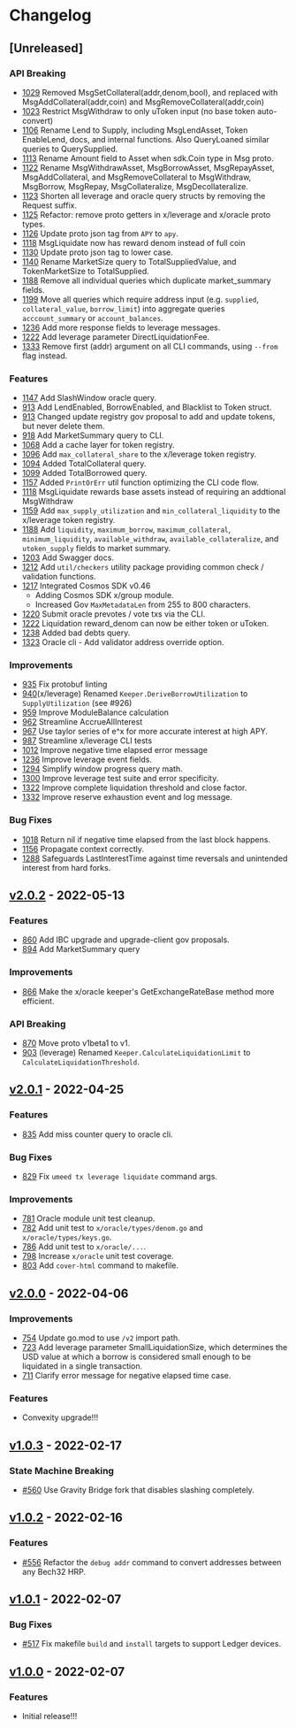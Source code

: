 <!-- markdownlint-disable MD013 -->
<!-- markdownlint-disable MD024 -->

<!--
Changelog Guiding Principles:

Changelogs are for humans, not machines.
There should be an entry for every single version.
The same types of changes should be grouped.
Versions and sections should be linkable.
The latest version comes first.
The release date of each version is displayed.
Mention whether you follow Semantic Versioning.

Usage:

Change log entries are to be added to the Unreleased section under the
appropriate stanza (see below). Each entry should ideally include a tag and
the Github PR referenced in the following format:

* (<tag>) [#<PR-number>](https://github.com/umee-network/umee/pull/<PR-number>) <changelog entry>

Types of changes (Stanzas):

Features: for new features.
Improvements: for changes in existing functionality.
Deprecated: for soon-to-be removed features.
Bug Fixes: for any bug fixes.
Client Breaking: for breaking Protobuf, CLI, gRPC and REST routes used by clients.
API Breaking: for breaking exported Go APIs used by developers.
State Machine Breaking: for any changes that result in a divergent application state.

To release a new version, ensure an appropriate release branch exists. Add a
release version and date to the existing Unreleased section which takes the form
of:

## [<version>](https://github.com/umee-network/umee/releases/tag/<version>) - YYYY-MM-DD

Once the version is tagged and released, a PR should be made against the main
branch to incorporate the new changelog updates.

Ref: https://keepachangelog.com/en/1.0.0/
-->

# Changelog

## [Unreleased]

### API Breaking

- [1029](https://github.com/umee-network/umee/pull/1029) Removed MsgSetCollateral(addr,denom,bool), and replaced with MsgAddCollateral(addr,coin) and MsgRemoveCollateral(addr,coin)
- [1023](https://github.com/umee-network/umee/pull/1023) Restrict MsgWithdraw to only uToken input (no base token auto-convert)
- [1106](https://github.com/umee-network/umee/pull/1106) Rename Lend to Supply, including MsgLendAsset, Token EnableLend, docs, and internal functions. Also QueryLoaned similar queries to QuerySupplied.
- [1113](https://github.com/umee-network/umee/pull/1113) Rename Amount field to Asset when sdk.Coin type in Msg proto.
- [1122](https://github.com/umee-network/umee/pull/1122) Rename MsgWithdrawAsset, MsgBorrowAsset, MsgRepayAsset, MsgAddCollateral, and MsgRemoveCollateral to MsgWithdraw, MsgBorrow, MsgRepay, MsgCollateralize, MsgDecollateralize.
- [1123](https://github.com/umee-network/umee/pull/1123) Shorten all leverage and oracle query structs by removing the Request suffix.
- [1125](https://github.com/umee-network/umee/pull/1125) Refactor: remove proto getters in x/leverage and x/oracle proto types.
- [1126](https://github.com/umee-network/umee/pull/1126) Update proto json tag from `APY` to `apy`.
- [1118](https://github.com/umee-network/umee/pull/1118) MsgLiquidate now has reward denom instead of full coin
- [1130](https://github.com/umee-network/umee/pull/1130) Update proto json tag to lower case.
- [1140](https://github.com/umee-network/umee/pull/1140) Rename MarketSize query to TotalSuppliedValue, and TokenMarketSize to TotalSupplied.
- [1188](https://github.com/umee-network/umee/pull/1188) Remove all individual queries which duplicate market_summary fields.
- [1199](https://github.com/umee-network/umee/pull/1199) Move all queries which require address input (e.g. `supplied`, `collateral_value`, `borrow_limit`) into aggregate queries `acccount_summary` or `account_balances`.
- [1236](https://github.com/umee-network/umee/pull/1236) Add more response fields to leverage messages.
- [1222](https://github.com/umee-network/umee/pull/1222) Add leverage parameter DirectLiquidationFee.
- [1333](https://github.com/umee-network/umee/pull/1333) Remove first (addr) argument on all CLI commands, using `--from` flag instead.

### Features

- [1147](https://github.com/umee-network/umee/pull/1147) Add SlashWindow oracle query.
- [913](https://github.com/umee-network/umee/pull/913) Add LendEnabled, BorrowEnabled, and Blacklist to Token struct.
- [913](https://github.com/umee-network/umee/pull/913) Changed update registry gov proposal to add and update tokens, but never delete them.
- [918](https://github.com/umee-network/umee/pull/918) Add MarketSummary query to CLI.
- [1068](https://github.com/umee-network/umee/pull/1068) Add a cache layer for token registry.
- [1096](https://github.com/umee-network/umee/pull/1096) Add `max_collateral_share` to the x/leverage token registry.
- [1094](https://github.com/umee-network/umee/pull/1094) Added TotalCollateral query.
- [1099](https://github.com/umee-network/umee/pull/1099) Added TotalBorrowed query.
- [1157](https://github.com/umee-network/umee/pull/1157) Added `PrintOrErr` util function optimizing the CLI code flow.
- [1118](https://github.com/umee-network/umee/pull/1118) MsgLiquidate rewards base assets instead of requiring an addtional MsgWithdraw
- [1159](https://github.com/umee-network/umee/pull/1159) Add `max_supply_utilization` and `min_collateral_liquidity` to the x/leverage token registry.
- [1188](https://github.com/umee-network/umee/pull/1188) Add `liquidity`, `maximum_borrow`, `maximum_collateral`, `minimum_liquidity`, `available_withdraw`, `available_collateralize`, and `utoken_supply` fields to market summary.
- [1203](https://github.com/umee-network/umee/pull/1203) Add Swagger docs.
- [1212](https://github.com/umee-network/umee/pull/1212) Add `util/checkers` utility package providing common check / validation functions.
- [1217](https://github.com/umee-network/umee/pull/1217) Integrated Cosmos SDK v0.46
  - Adding Cosmos SDK x/group module.
  - Increased Gov `MaxMetadataLen` from 255 to 800 characters.
- [1220](https://github.com/umee-network/umee/pull/1220) Submit oracle prevotes / vote txs via the CLI.
- [1222](https://github.com/umee-network/umee/pull/1222) Liquidation reward_denom can now be either token or uToken.
- [1238](https://github.com/umee-network/umee/pull/1238) Added bad debts query.
- [1323](https://github.com/umee-network/umee/pull/1323) Oracle cli - Add validator address override option.

### Improvements

- [935](https://github.com/umee-network/umee/pull/935) Fix protobuf linting
- [940](https://github.com/umee-network/umee/pull/940)(x/leverage) Renamed `Keeper.DeriveBorrowUtilization` to `SupplyUtilization` (see #926)
- [959](https://github.com/umee-network/umee/pull/959) Improve ModuleBalance calculation
- [962](https://github.com/umee-network/umee/pull/962) Streamline AccrueAllInterest
- [967](https://github.com/umee-network/umee/pull/962) Use taylor series of e^x for more accurate interest at high APY.
- [987](https://github.com/umee-network/umee/pull/987) Streamline x/leverage CLI tests
- [1012](https://github.com/umee-network/umee/pull/1012) Improve negative time elapsed error message
- [1236](https://github.com/umee-network/umee/pull/1236) Improve leverage event fields.
- [1294](https://github.com/umee-network/umee/pull/1294) Simplify window progress query math.
- [1300](https://github.com/umee-network/umee/pull/1300) Improve leverage test suite and error specificity.
- [1322](https://github.com/umee-network/umee/pull/1322) Improve complete liquidation threshold and close factor.
- [1332](https://github.com/umee-network/umee/pull/1332) Improve reserve exhaustion event and log message.

### Bug Fixes

- [1018](https://github.com/umee-network/umee/pull/1018) Return nil if negative time elapsed from the last block happens.
- [1156](https://github.com/umee-network/umee/pull/1156) Propagate context correctly.
- [1288](https://github.com/umee-network/umee/pull/1288) Safeguards LastInterestTime against time reversals and unintended interest from hard forks.

## [v2.0.2](https://github.com/umee-network/umee/releases/tag/v2.0.2) - 2022-05-13

### Features

- [860](https://github.com/umee-network/umee/pull/860) Add IBC upgrade and upgrade-client gov proposals.
- [894](https://github.com/umee-network/umee/pull/894) Add MarketSummary query

### Improvements

- [866](https://github.com/umee-network/umee/pull/866) Make the x/oracle keeper's GetExchangeRateBase method more efficient.

### API Breaking

- [870](https://github.com/umee-network/umee/pull/870) Move proto v1beta1 to v1.
- [903](https://github.com/umee-network/umee/pull/903) (leverage) Renamed `Keeper.CalculateLiquidationLimit` to `CalculateLiquidationThreshold`.

## [v2.0.1](https://github.com/umee-network/umee/releases/tag/v2.0.1) - 2022-04-25

### Features

- [835](https://github.com/umee-network/umee/pull/835) Add miss counter query to oracle cli.

### Bug Fixes

- [829](https://github.com/umee-network/umee/pull/829) Fix `umeed tx leverage liquidate` command args.

### Improvements

- [781](https://github.com/umee-network/umee/pull/781) Oracle module unit test cleanup.
- [782](https://github.com/umee-network/umee/pull/782) Add unit test to `x/oracle/types/denom.go` and `x/oracle/types/keys.go`.
- [786](https://github.com/umee-network/umee/pull/786) Add unit test to `x/oracle/...`.
- [798](https://github.com/umee-network/umee/pull/798) Increase `x/oracle` unit test coverage.
- [803](https://github.com/umee-network/umee/pull/803) Add `cover-html` command to makefile.

## [v2.0.0](https://github.com/umee-network/umee/releases/tag/v2.0.0) - 2022-04-06

### Improvements

- [754](https://github.com/umee-network/umee/pull/754) Update go.mod to use `/v2` import path.
- [723](https://github.com/umee-network/umee/pull/723) Add leverage parameter SmallLiquidationSize, which determines the USD value at which a borrow is considered small enough to be liquidated in a single transaction.
- [711](https://github.com/umee-network/umee/pull/711) Clarify error message for negative elapsed time case.

### Features

- Convexity upgrade!!!

## [v1.0.3](https://github.com/umee-network/umee/releases/tag/v1.0.3) - 2022-02-17

### State Machine Breaking

- [#560](https://github.com/umee-network/umee/pull/560) Use Gravity Bridge fork that disables slashing completely.

## [v1.0.2](https://github.com/umee-network/umee/releases/tag/v1.0.2) - 2022-02-16

### Features

- [#556](https://github.com/umee-network/umee/pull/556) Refactor the `debug addr` command to convert addresses between any Bech32 HRP.

## [v1.0.1](https://github.com/umee-network/umee/releases/tag/v1.0.1) - 2022-02-07

### Bug Fixes

- [#517](https://github.com/umee-network/umee/pull/517) Fix makefile `build` and `install` targets to support Ledger devices.

## [v1.0.0](https://github.com/umee-network/umee/releases/tag/v1.0.0) - 2022-02-07

### Features

- Initial release!!!
